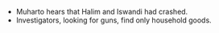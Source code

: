 -  Muharto hears that Halim and Iswandi had crashed. 
- Investigators, looking for guns, find only household goods.